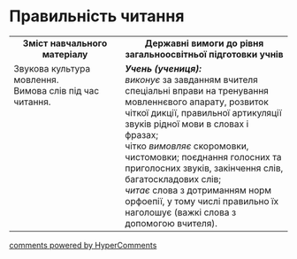 <div id="hypercomments_widget" class="js-hypercomments-widget invisible"></div>

# Правильність читання

<table>
  <tr>
    <td width="40%" align="center"><b>Зміст навчального матеріалу<b></td>
    <td width="60%" align="center"><b>Державні вимоги до рівня загальноосвітньої підготовки учнів</b></td>
  </tr>
  <tr>
    <td width="40%" style="vertical-align:top !important;">
	Звукова культура мовлення.<br> 
	Вимова слів під час читання.
	</td>
    <td width="60%" style="vertical-align:top !important;">
<i><b>Учень (учениця):</b></i><br>
<i>виконує</i> за завданням вчителя спеціальні вправи на тренування мовленнєвого апарату, розвиток чіткої дикції, правильної артикуляції звуків рідної мови в словах і фразах;<br>
чітко <i>вимовляє</i> скоромовки, чистомовки; поєднання голосних та приголосних звуків, закінчення слів, багатоскладових слів;<br>
<i>читає</i> слова з дотриманням норм орфоепії, у тому числі правильно їх наголошує (важкі слова з допомогою вчителя).
</td>
  </tr>
</table>

<div class="js-hypercomments-container">
<a href="http://hypercomments.com" class="hc-link" title="comments widget">comments powered by HyperComments</a>
</div>